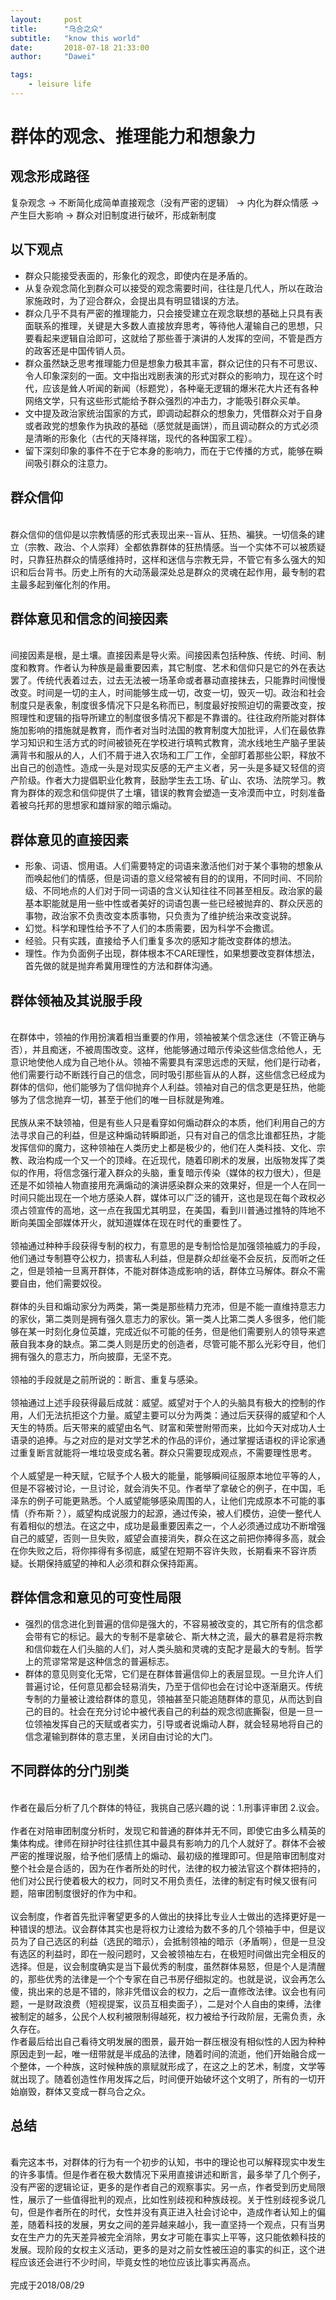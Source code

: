 ```yaml
---
layout:     post
title:      "乌合之众"
subtitle:   "know this world"
date:       2018-07-18 21:33:00
author:     "Dawei"

tags:
    - leisure life
---
```

群体的观念、推理能力和想象力 
==

## 观念形成路径 ##
复杂观念 -> 不断简化成简单直接观念（没有严密的逻辑） -> 内化为群众情感 -> 产生巨大影响 -> 群众对旧制度进行破坏，形成新制度

## 以下观点 ##
- 群众只能接受表面的，形象化的观念，即使内在是矛盾的。
- 从复杂观念简化到群众可以接受的观念需要时间，往往是几代人，所以在政治家施政时，为了迎合群众，会提出具有明显错误的方法。
- 群众几乎不具有严密的推理能力，只会接受建立在观念联想的基础上只具有表面联系的推理，关键是大多数人直接放弃思考，等待他人灌输自己的思想，只要看起来逻辑自洽即可，这就给了那些善于演讲的人发挥的空间，不管是西方的政客还是中国传销人员。
- 群众虽然缺乏思考推理能力但是想象力极其丰富，群众记住的只有不可思议、令人印象深刻的一面。文中指出戏剧表演的形式对群众的影响力，现在这个时代，应该是耸人听闻的新闻（标题党），各种毫无逻辑的爆米花大片还有各种网络文学，只有这些形式能给予群众强烈的冲击力，才能吸引群众买单。
- 文中提及政治家统治国家的方式，即调动起群众的想象力，凭借群众对于自身或者政党的想象作为执政的基础（感觉就是画饼），而且调动群众的方式必须是清晰的形象化（古代的天降祥瑞，现代的各种国家工程）。
- 留下深刻印象的事件不在于它本身的影响力，而在于它传播的方式，能够在瞬间吸引群众的注意力。

## 群众信仰
<br>群众信仰的信仰是以宗教情感的形式表现出来--盲从、狂热、褊狭。一切信条的建立（宗教、政治、个人崇拜）全都依靠群体的狂热情感。当一个实体不可以被质疑时，只靠狂热群众的情感维持时，这样和迷信与宗教无异，不管它有多么强大的知识和后台背书。历史上所有的大动荡最深处总是群众的灵魂在起作用，最专制的君主最多起到催化剂的作用。<br/>

## 群体意见和信念的间接因素
<br>间接因素是根，是土壤。直接因素是导火索。间接因素包括种族、传统、时间、制度和教育。作者认为种族是最重要因素，其它制度、艺术和信仰只是它的外在表达罢了。传统代表着过去，过去无法被一场革命或者暴动直接抹去，只能靠时间慢慢改变。时间是一切的主人，时间能够生成一切，改变一切，毁灭一切。政治和社会制度只是表象，制度很多情况下只是名称而已，制度最好按照迫切的需要改变，按照理性和逻辑的指导所建立的制度很多情况下都是不靠谱的。往往政府所能对群体施加影响的措施就是教育，而作者对当时法国的教育制度大加批评，人们在最依靠学习知识和生活方式的时间被锁死在学校进行填鸭式教育，流水线地生产脑子里装满背书和服从的人，人们不屑于进入农场和工厂工作，全部盯着那些公职，释放不出自己的创造性。造成一头是对现实反感的无产主义者，另一头是多疑又轻信的资产阶级。作者大力提倡职业化教育，鼓励学生去工场、矿山、农场、法院学习。教育为群体的观念和信仰提供了土壤，错误的教育会塑造一支冷漠而中立，时刻准备着被乌托邦的思想家和雄辩家的暗示煽动。<br/>

## 群体意见的直接因素
- 形象、词语、惯用语。人们需要特定的词语来激活他们对于某个事物的想象从而唤起他们的情感，但是词语的意义经常被有目的的误用，不同时间、不同阶级、不同地点的人们对于同一词语的含义认知往往不同甚至相反。政治家的最基本职能就是用一些中性或者美好的词语包裹一些已经被抛弃的、群众厌恶的事物，政治家不负责改变本质事物，只负责为了维护统治来改变说辞。
- 幻觉。科学和理性给予不了人们的本质需要，因为科学不会撒谎。
- 经验。只有实践，直接给予人们重复多次的感知才能改变群体的想法。
- 理性。作为负面例子出现，群体根本不CARE理性，如果想要改变群体想法，首先做的就是抛弃希冀用理性的方法和群体沟通。

## 群体领袖及其说服手段
<br>在群体中，领袖的作用扮演着相当重要的作用，领袖被某个信念迷住（不管正确与否），并且痴迷，不被周围改变。这样，他能够通过暗示传染这些信念给他人，无意识地使他人成为自己地仆从。领袖不需要具有深思远虑的天赋，他们是行动者，他们需要行动不断践行自己的信念，同时吸引那些盲从的人群，这些信念已经成为群体的信仰，他们能够为了信仰抛弃个人利益。领袖对自己的信念更是狂热，他能够为了信念抛弃一切，甚至于他们的唯一目标就是殉难。<br/>
<br>民族从来不缺领袖，但是有些人只是看穿如何煽动群众的本质，他们利用自己的方法寻求自己的利益，但是这种煽动转瞬即逝，只有对自己的信念比谁都狂热，才能发挥信仰的魔力，这种领袖在人类历史上都是极少的，他们在人类科技、文化、宗教、政治构成一个又一个的顶峰。在近现代，随着印刷术的发展，出版物发挥了类似的作用，将信念强行灌入群众的头脑，重复暗示传染（媒体的权力很大），但是还是不如领袖人物直接用充满煽动的演讲感染群众来的效果好，但是一个人在同一时间只能出现在一个地方感染人群，媒体可以广泛的铺开，这也是现在每个政权必须占领宣传的高地，这一点在我国尤其明显，在美国，看到川普通过推特的阵地不断向美国全部媒体开火，就知道媒体在现在时代的重要性了。<br/>
<br>领袖通过种种手段获得专制的权力，有意思的是专制恰恰是加强领袖威力的手段，他们通过专制篡夺公权力，损害私人利益，但是群众却丝毫不会反抗，反而听之任之，但是领袖一旦离开群体，不能对群体造成影响的话，群体立马解体。群众不需要自由，他们需要奴役。<br/>
<br>群体的头目和煽动家分为两类，第一类是那些精力充沛，但是不能一直维持意志力的家伙，第二类则是拥有强久意志力的家伙。第一类人比第二类人多很多，他们能够在某一时刻化身位英雄，完成近似不可能的任务，但是他们需要别人的领导来遮蔽自我本身的缺点。第二类人则是历史的创造者，尽管可能不那么光彩夺目，他们拥有强久的意志力，所向披靡，无坚不克。<br/>
<br>领袖的手段就是之前所说的：断言、重复与感染。<br/>
<br>领袖通过上述手段获得最后成就：威望。威望对于个人的头脑具有极大的控制的作用，人们无法抗拒这个力量。威望主要可以分为两类：通过后天获得的威望和个人天生的特质。后天带来的威望由名气、财富和荣誉附带而来，比如今天对成功人士语录的追捧。与之对应的是对文学艺术的作品的评价，通过掌握话语权的评论家通过重复断言就能将一堆垃圾变成名著。群众只需要现成观点，不需要理性思考。<br/>
<br>个人威望是一种天赋，它赋予个人极大的能量，能够瞬间征服原本地位平等的人，但是不容被讨论，一旦讨论，就会消失不见。作者举了拿破仑的例子，在中国，毛泽东的例子可能更熟悉。个人威望能够感染周围的人，让他们完成原本不可能的事情（乔布斯？），威望构成说服力的起源，通过传染，被人们模仿，迫使一整代人有着相似的想法。在这之中，成功是最重要因素之一，个人必须通过成功不断增强自己的威望，否则一旦失败，威望会直接消失，群众在这之前把你捧得多高，就会在你失败之后，将你摔得有多彻底，威望在短期不容许失败，长期看来不容许质疑。长期保持威望的神和人必须和群众保持距离。<br/>

## 群体信念和意见的可变性局限
- 强烈的信念进化到普遍的信仰是强大的，不容易被改变的，其它所有的信念都会带有它的标记。最大的专制不是拿破仑、斯大林之流，最大的暴君是将宗教和信仰栽在人们头脑的人们，对人类头脑和灵魂的支配才是最大的专制。哲学上的荒谬常常是这种信念的普遍标志。
- 群体的意见则变化无常，它们是在群体普遍信仰上的表层显现。一旦允许人们普遍讨论，任何意见都会轻易消失，乃至于信仰也会在讨论中逐渐磨灭。传统专制的力量被让渡给群体的意见，领袖甚至只能追随群体的意见，从而达到自己的目的。社会在充分讨论中被代表自己的利益的观念彻底撕裂，但是一旦一位领袖发挥自己的天赋或者实力，引导或者说煽动人群，就会轻易地将自己的信念灌输到群体的意志里，关闭自由讨论的大门。

## 不同群体的分门别类
<br>作者在最后分析了几个群体的特征，我挑自己感兴趣的说：1.刑事评审团 2.议会。<br/>
<br>作者在对陪审团制度分析时，发现它和普通的群体并无不同，即使它由多么精英的集体构成。律师在辩护时往往抓住其中最具有影响力的几个人就好了。群体不会被严密的推理说服，给予他们感情上的煽动、最初级的推理即可。但是陪审团制度对整个社会是合适的，因为在作者所处的时代，法律的权力被法官这个群体把持的，他们对公民行使着极大的权力，同时又不用负责任，法律的制定有时候又很有问题，陪审团制度很好的作为中和。<br/>
<br>议会制度，作者首先批评奢望更多的人做出的抉择比专业人士做出的选择更好是一种错误的想法。议会群体其实也是将权力让渡给为数不多的几个领袖手中，但是议员为了自己选区的利益（选民的暗示），会抵制领袖的暗示（矛盾啊），但是一旦没有选区的利益时，即在一般问题时，又会被领袖左右，在极短时间做出完全相反的选择。但是，议会制度确实是当下最优秀的制度，虽然群体易怒，但是个人是清醒的，那些优秀的法律是一个个专家在自己书房仔细拟定的。也就是说，议会再怎么傻，挑出来的总是不错的，除非凭借议会的权力，之后一直修改法律。议会也有问题，一是财政浪费（短视提案，议员互相卖面子），二是对个人自由的束缚，法律被制定的越多，公民个人权利被限制得越死，权力被给予行政阶层，无需负责，永久存在。
<br>作者最后给出自己看待文明发展的图景，最开始一群压根没有相似性的人因为种种原因走到一起，唯一纽带就是半成品的法律，随着时间的流逝，他们开始融合成一个整体，一个种族，这时候种族的禀赋就形成了，在这之上的艺术，制度，文学等就出现了。随着创造性作用发挥之后，时间便开始破坏这个文明了，所有的一切开始崩毁，群体又变成一群乌合之众。<br/>

## 总结
<br>看完这本书，对群体的行为有一个初步的认知，书中的理论也可以解释现实中发生的许多事情。但是作者在极大数情况下采用直接讲述和断言，最多举了几个例子，没有严密的逻辑论证，更多的是作者自己的观察事实。另一点，作者受到历史局限性，展示了一些值得批判的观点，比如性别歧视和种族歧视。关于性别歧视多说几句，但是作者所在的时代，女性并没有真正进入社会讨论中，造成作者认知上的偏差，随着科技的发展，男女之间的差异越来越小，我一直坚持一个观点，只有当男女在生产力的先天差异被完全消除，男女才可能在事实上平等，这只能依赖科技的发展。现阶段的女权主义活动，更多的是对之前女性被压迫的事实的纠正，这个进程应该还会进行不少时间，毕竟女性的地位应该比事实再高点。<br/>
<br>完成于2018/08/29<br/>


